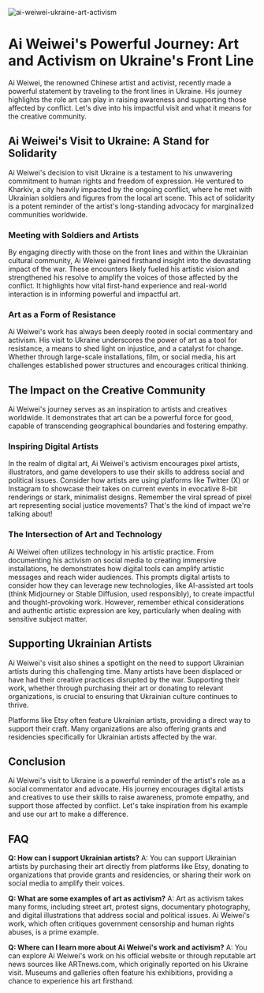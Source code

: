 ![ai-weiwei-ukraine-art-activism](https://images.pexels.com/photos/17484975/pexels-photo-17484975.png?auto=compress&cs=tinysrgb&fit=crop&h=627&w=1200)

# Ai Weiwei's Powerful Journey: Art and Activism on Ukraine's Front Line

Ai Weiwei, the renowned Chinese artist and activist, recently made a powerful statement by traveling to the front lines in Ukraine. His journey highlights the role art can play in raising awareness and supporting those affected by conflict. Let's dive into his impactful visit and what it means for the creative community.

## Ai Weiwei's Visit to Ukraine: A Stand for Solidarity

Ai Weiwei's decision to visit Ukraine is a testament to his unwavering commitment to human rights and freedom of expression. He ventured to Kharkiv, a city heavily impacted by the ongoing conflict, where he met with Ukrainian soldiers and figures from the local art scene. This act of solidarity is a potent reminder of the artist's long-standing advocacy for marginalized communities worldwide.

### Meeting with Soldiers and Artists

By engaging directly with those on the front lines and within the Ukrainian cultural community, Ai Weiwei gained firsthand insight into the devastating impact of the war. These encounters likely fueled his artistic vision and strengthened his resolve to amplify the voices of those affected by the conflict. It highlights how vital first-hand experience and real-world interaction is in informing powerful and impactful art.

### Art as a Form of Resistance

Ai Weiwei's work has always been deeply rooted in social commentary and activism. His visit to Ukraine underscores the power of art as a tool for resistance, a means to shed light on injustice, and a catalyst for change. Whether through large-scale installations, film, or social media, his art challenges established power structures and encourages critical thinking.

## The Impact on the Creative Community

Ai Weiwei's journey serves as an inspiration to artists and creatives worldwide. It demonstrates that art can be a powerful force for good, capable of transcending geographical boundaries and fostering empathy.

### Inspiring Digital Artists

In the realm of digital art, Ai Weiwei's activism encourages pixel artists, illustrators, and game developers to use their skills to address social and political issues. Consider how artists are using platforms like Twitter (X) or Instagram to showcase their takes on current events in evocative 8-bit renderings or stark, minimalist designs. Remember the viral spread of pixel art representing social justice movements? That's the kind of impact we're talking about!

### The Intersection of Art and Technology

Ai Weiwei often utilizes technology in his artistic practice. From documenting his activism on social media to creating immersive installations, he demonstrates how digital tools can amplify artistic messages and reach wider audiences. This prompts digital artists to consider how they can leverage new technologies, like AI-assisted art tools (think Midjourney or Stable Diffusion, used responsibly), to create impactful and thought-provoking work. However, remember ethical considerations and authentic artistic expression are key, particularly when dealing with sensitive subject matter.

## Supporting Ukrainian Artists

Ai Weiwei's visit also shines a spotlight on the need to support Ukrainian artists during this challenging time. Many artists have been displaced or have had their creative practices disrupted by the war. Supporting their work, whether through purchasing their art or donating to relevant organizations, is crucial to ensuring that Ukrainian culture continues to thrive.

Platforms like Etsy often feature Ukrainian artists, providing a direct way to support their craft. Many organizations are also offering grants and residencies specifically for Ukrainian artists affected by the war.

## Conclusion

Ai Weiwei's visit to Ukraine is a powerful reminder of the artist's role as a social commentator and advocate. His journey encourages digital artists and creatives to use their skills to raise awareness, promote empathy, and support those affected by conflict. Let's take inspiration from his example and use our art to make a difference.

## FAQ

**Q: How can I support Ukrainian artists?**
A: You can support Ukrainian artists by purchasing their art directly from platforms like Etsy, donating to organizations that provide grants and residencies, or sharing their work on social media to amplify their voices.

**Q: What are some examples of art as activism?**
A: Art as activism takes many forms, including street art, protest signs, documentary photography, and digital illustrations that address social and political issues. Ai Weiwei's work, which often critiques government censorship and human rights abuses, is a prime example.

**Q: Where can I learn more about Ai Weiwei's work and activism?**
A: You can explore Ai Weiwei's work on his official website or through reputable art news sources like ARTnews.com, which originally reported on his Ukraine visit. Museums and galleries often feature his exhibitions, providing a chance to experience his art firsthand.
